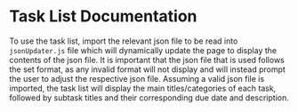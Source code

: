 # Task List Documentation

To use the task list, import the relevant json file to be read into `jsonUpdater.js` file which will dynamically update the page to display the contents of the json file. It is important that the json file that is used follows the set format, as any invalid format will not display and will instead prompt the user to adjust the respective json file. Assuming a valid json file is imported, the task list will display the main titles/categories of each task, followed by subtask titles and their corresponding due date and description.
